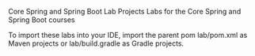 Core Spring and Spring Boot Lab Projects
Labs for the Core Spring and Spring Boot courses

To import these labs into your IDE, import the parent pom lab/pom.xml as Maven projects or lab/build.gradle as Gradle projects.